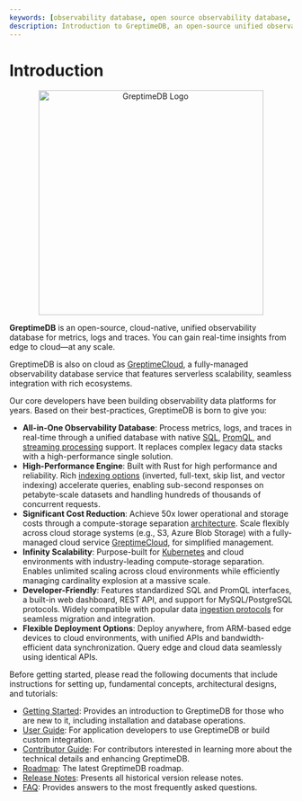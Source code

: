 ```yaml
---
keywords: [observability database, open source observability database, observability data, observability tools, cloud native database, data observability, observability platform, edge database, IoT edge computing, edge cloud computing, log management, log aggregation, high cardinality, sql query examples, opentelemetry collector, GreptimeDB]
description: Introduction to GreptimeDB, an open-source unified observability database for metrics, logs, and events, with links to getting started, user guide, contributor guide, and more.
---
```

# Introduction

<p align="center">
    <img src="/logo-greptimedb.png" alt="GreptimeDB Logo" width="400"/>
</p>

**GreptimeDB** is an open-source, cloud-native, unified observability database for metrics, logs and traces. You can gain real-time insights from edge to cloud—at any scale.

GreptimeDB is also on cloud as [GreptimeCloud](https://greptime.com/product/cloud),
a fully-managed observability database service that features serverless scalability,
seamless integration with rich ecosystems.

Our core developers have been building observability data platforms for years. Based on their best-practices, GreptimeDB is born to give you:

- **All-in-One Observability Database**: Process metrics, logs, and traces in real-time through a unified database with native [SQL](/user-guide/query-data/sql.md), [PromQL](/user-guide/query-data/promql.md), and [streaming processing](/user-guide/flow-computation/overview.md) support. It replaces complex legacy data stacks with a high-performance single solution.
- **High-Performance Engine**: Built with Rust for high performance and reliability. Rich [indexing options](/user-guide/manage-data/data-index.md) (inverted, full-text, skip list, and vector indexing) accelerate queries, enabling sub-second responses on petabyte-scale datasets and handling hundreds of thousands of concurrent requests.
- **Significant Cost Reduction**: Achieve 50x lower operational and storage costs through a compute-storage separation [architecture](/user-guide/concepts/architecture.md). Scale flexibly across cloud storage systems (e.g., S3, Azure Blob Storage) with a fully-managed cloud service [GreptimeCloud](https://greptime.com/product/cloud), for simplified management.
- **Infinity Scalability**: Purpose-built for [Kubernetes](/user-guide/deployments/deploy-on-kubernetes/greptimedb-operator-management.md) and cloud environments with industry-leading compute-storage separation. Enables unlimited scaling across cloud environments while efficiently managing cardinality explosion at a massive scale.
- **Developer-Friendly**: Features standardized SQL and PromQL interfaces, a built-in web dashboard, REST API, and support for MySQL/PostgreSQL protocols. Widely compatible with popular data [ingestion protocols](/user-guide/protocols/overview.md) for seamless migration and integration.
- **Flexible Deployment Options**: Deploy anywhere, from ARM-based edge devices to cloud environments, with unified APIs and bandwidth-efficient data synchronization. Query edge and cloud data seamlessly using identical APIs.

Before getting started, please read the following documents that include instructions for setting up, fundamental concepts, architectural designs, and tutorials:

- [Getting Started][1]: Provides an introduction to GreptimeDB for those who are new to it, including installation and database operations.
- [User Guide][2]: For application developers to use GreptimeDB or build custom integration.
- [Contributor Guide][3]: For contributors interested in learning more about the technical details and enhancing GreptimeDB.
- [Roadmap][7]: The latest GreptimeDB roadmap.
- [Release Notes][4]: Presents all historical version release notes.
- [FAQ][5]: Provides answers to the most frequently asked questions.

[1]: ./getting-started/overview.md
[2]: ./user-guide/overview.md
[3]: ./contributor-guide/overview.md
[4]: /release-notes
[5]: ./faq-and-others/faq.md
[6]: ./greptimecloud/overview.md
[7]: https://greptime.com/blogs/2025-02-06-greptimedb-roadmap2025
